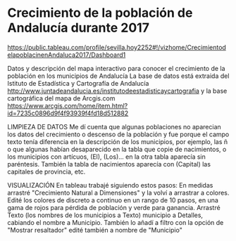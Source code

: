 # Crecimiento de la población de Andalucía durante 2017
https://public.tableau.com/profile/sevilla.hoy2252#!/vizhome/CrecimientodelapoblacinenAndaluca2017/Dashboard1

Datos y descripción del mapa interactivo para conocer el crecimiento de la población en los municipios de Andalucía
La base de datos está extraida del Istituto de Estadística y Cartografía de Andalucía http://www.juntadeandalucia.es/institutodeestadisticaycartografia
y la base cartográfica del mapa de Arcgis.com https://www.arcgis.com/home/item.html?id=7235c0896d9f4f93939f4fd18d512882

LIMPIEZA DE DATOS
Me dí cuenta que algunas poblaciones no aparecian los datos del crecimiento o descenso de la población y 
fue porque el campo texto tenía diferencia en la descripción de los municipios, por ejemplo, las ñ o que 
algunas habían desaparecido en la tabla que copie de nacimientos, o los  municipios con artícuos, (El), (Los)... 
en la otra tabla aparecía sin paréntesis. También la tabla de nacimientos aparecía con (Capital) las capitales de provincia, etc.

VISUALIZACIÓN
En tableau trabajé siguiendo estos pasos:
En medidas arrastré "Crecimiento Natural a Dimensiones" y la volví a arrastrar a colores.
Edité los colores de discreto a continuo en un rango de 10 pasos, en una gama de rojos para pérdida de población y verde para ganancia.
Arrastré Texto (los nombres de los municipios a Texto) municipio a Detalles, cabiando el nombre a Municipio.
También lo añadí a filtro con la opción de "Mostrar resaltador" edité también a nombre de "Municipio"
